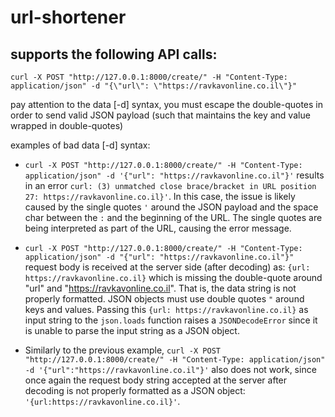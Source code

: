 # url-shortener

## supports the following API calls:

``` 
curl -X POST "http://127.0.0.1:8000/create/" -H "Content-Type: application/json" -d "{\"url\": \"https://ravkavonline.co.il\"}" 

```
pay attention to the data [-d] syntax, you must escape the double-quotes in order to send valid JSON payload (such that maintains the key and value wrapped in double-quotes) 

examples of bad data [-d] syntax: 

* ```curl -X POST "http://127.0.0.1:8000/create/" -H "Content-Type: application/json" -d '{"url": "https://ravkavonline.co.il"}'``` results in an error ```curl: (3) unmatched close brace/bracket in URL position 27:
https://ravkavonline.co.il}'```. In this case, the issue is likely caused by the single quotes `'` around the JSON payload and the space char between the `:` and the beginning of the URL. The single quotes are being interpreted as part of the URL, causing the error message. 

* ``` curl -X POST "http://127.0.0.1:8000/create/" -H "Content-Type: application/json" -d "{"url": "https://ravkavonline.co.il"}" ``` request body is received at the server side (after decoding) as: ```{url: https://ravkavonline.co.il}``` which is missing the double-quote around "url" and "https://ravkavonline.co.il". That is, the data string is not properly formatted. JSON objects must use double quotes `"` around keys and values. Passing this ```{url: https://ravkavonline.co.il}``` as input string to the `json.loads` function raises a `JSONDecodeError` since it is unable to parse the input string as a JSON object.

* Similarly to the previous example, ```curl -X POST "http://127.0.0.1:8000/create/" -H "Content-Type: application/json" -d '{"url":"https://ravkavonline.co.il"}'``` also does not work, since once again the request body string accepted at the server after decoding is not properly formatted as a JSON object: ```'{url:https://ravkavonline.co.il}'```. 


